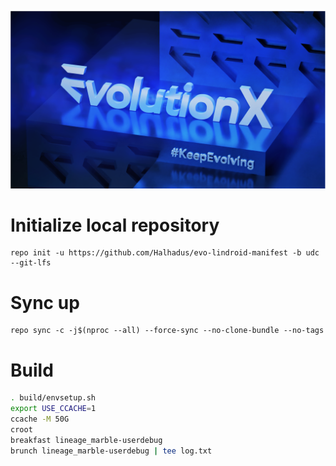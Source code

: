 ![Evolution X](https://github.com/Halhadus/evo-lindroid-manifest/raw/udc/Banner.png)

# Initialize local repository
```
repo init -u https://github.com/Halhadus/evo-lindroid-manifest -b udc --git-lfs
```

# Sync up
```
repo sync -c -j$(nproc --all) --force-sync --no-clone-bundle --no-tags
```

# Build
```bash
. build/envsetup.sh
export USE_CCACHE=1
ccache -M 50G
croot
breakfast lineage_marble-userdebug
brunch lineage_marble-userdebug | tee log.txt
```
